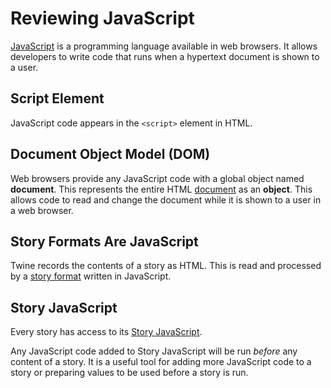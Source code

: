 # Reviewing JavaScript

[JavaScript](https://developer.mozilla.org/en-US/docs/Web/JavaScript) is a programming language available in web browsers. It allows developers to write code that runs when a hypertext document is shown to a user.

## Script Element

JavaScript code appears in the `<script>` element in HTML.

## Document Object Model (DOM)

Web browsers provide any JavaScript code with a global object named **document**. This represents the entire HTML [document](https://developer.mozilla.org/en-US/docs/Web/API/Document) as an **object**. This allows code to read and change the document while it is shown to a user in a web browser.

## Story Formats Are JavaScript

Twine records the contents of a story as HTML. This is read and processed by a [story format](../terms/terms_storyformats.md) written in JavaScript.

## Story JavaScript

Every story has access to its [Story JavaScript](../introduction/twine2_passages_view.md#edit-story-javascript).

Any JavaScript code added to Story JavaScript will be run *before* any content of a story. It is a useful tool for adding more JavaScript code to a story or preparing values to be used before a story is run.
